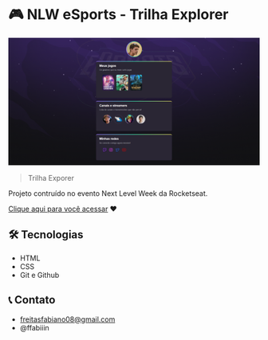# 🎮 NLW eSports - Trilha Explorer

![preview](./assets/images/preview.png)

> Trilha Exporer

Projeto contruído no evento Next Level Week da Rocketseat.

[Clique aqui para você acessar](https://fabinho070.github.io/nlw-esports-explorer/) ❤️ 

## 🛠️ Tecnologias
- HTML
- CSS
- Git e Github

## 📞 Contato
- freitasfabiano08@gmail.com
- @ffabiiin
